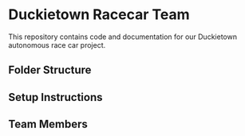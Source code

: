 # Duckietown Racecar Team

This repository contains code and documentation for our Duckietown autonomous race car project.

## Folder Structure

## Setup Instructions

## Team Members


